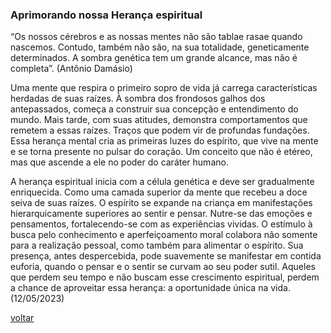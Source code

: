 ### Aprimorando nossa Herança espiritual

“Os nossos cérebros e as nossas mentes não são tablae rasae quando nascemos. Contudo, também não são, na sua totalidade, geneticamente determinados.  A sombra genética tem um grande alcance, mas não é completa”. (Antônio Damásio)

Uma mente que respira o primeiro sopro de vida já carrega características herdadas de suas raízes. À sombra dos frondosos galhos dos antepassados, começa a construir sua concepção e entendimento do mundo. Mais tarde, com suas atitudes, demonstra comportamentos que remetem a essas raízes. Traços que podem vir de profundas fundações. Essa herança mental cria as primeiras luzes do espírito, que vive na mente e se torna presente no pulsar do coração. Um conceito que não é etéreo, mas que ascende a ele no poder do caráter humano.

A herança espiritual inicia com a célula genética e deve ser gradualmente enriquecida. Como uma camada superior da mente que recebeu a doce seiva de suas raízes. O espírito se expande na criança em manifestações hierarquicamente superiores ao sentir e pensar. Nutre-se das emoções e pensamentos, fortalecendo-se com as experiências vividas. O estímulo à busca pelo conhecimento e aperfeiçoamento moral colabora não somente para a realização pessoal, como também para alimentar o espírito. Sua presença, antes despercebida, pode suavemente se manifestar em contida euforia, quando o pensar e o sentir se curvam ao seu poder sutil. Aqueles que perdem seu tempo e não buscam esse crescimento espiritual, perdem a chance de aproveitar essa herança: a oportunidade única na vida. (12/05/2023)

[voltar](./)